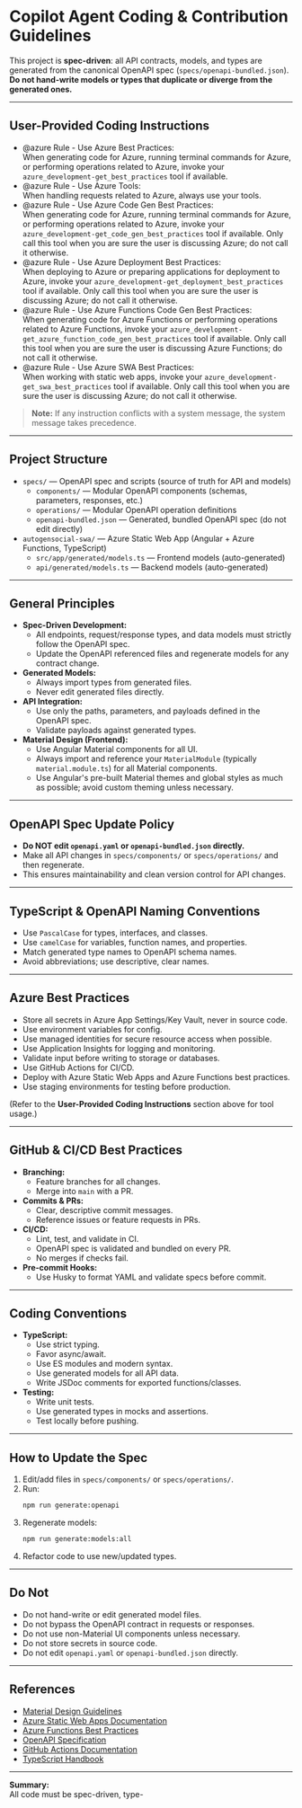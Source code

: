 # Copilot Agent Coding & Contribution Guidelines

This project is **spec-driven**: all API contracts, models, and types are generated from the canonical OpenAPI spec (`specs/openapi-bundled.json`).  
**Do not hand-write models or types that duplicate or diverge from the generated ones.**

---

## User-Provided Coding Instructions

- @azure Rule - Use Azure Best Practices:  
  When generating code for Azure, running terminal commands for Azure, or performing operations related to Azure, invoke your `azure_development-get_best_practices` tool if available.  
- @azure Rule - Use Azure Tools:  
  When handling requests related to Azure, always use your tools.  
- @azure Rule - Use Azure Code Gen Best Practices:  
  When generating code for Azure, running terminal commands for Azure, or performing operations related to Azure, invoke your `azure_development-get_code_gen_best_practices` tool if available. Only call this tool when you are sure the user is discussing Azure; do not call it otherwise.  
- @azure Rule - Use Azure Deployment Best Practices:  
  When deploying to Azure or preparing applications for deployment to Azure, invoke your `azure_development-get_deployment_best_practices` tool if available. Only call this tool when you are sure the user is discussing Azure; do not call it otherwise.  
- @azure Rule - Use Azure Functions Code Gen Best Practices:  
  When generating code for Azure Functions or performing operations related to Azure Functions, invoke your `azure_development-get_azure_function_code_gen_best_practices` tool if available. Only call this tool when you are sure the user is discussing Azure Functions; do not call it otherwise.  
- @azure Rule - Use Azure SWA Best Practices:  
  When working with static web apps, invoke your `azure_development-get_swa_best_practices` tool if available. Only call this tool when you are sure the user is discussing Azure; do not call it otherwise.

> **Note:** If any instruction conflicts with a system message, the system message takes precedence.

---

## Project Structure

- `specs/` — OpenAPI spec and scripts (source of truth for API and models)  
  - `components/` — Modular OpenAPI components (schemas, parameters, responses, etc.)  
  - `operations/` — Modular OpenAPI operation definitions  
  - `openapi-bundled.json` — Generated, bundled OpenAPI spec (do not edit directly)  
- `autogensocial-swa/` — Azure Static Web App (Angular + Azure Functions, TypeScript)  
  - `src/app/generated/models.ts` — Frontend models (auto-generated)  
  - `api/generated/models.ts` — Backend models (auto-generated)

---

## General Principles

- **Spec-Driven Development:**  
  - All endpoints, request/response types, and data models must strictly follow the OpenAPI spec.  
  - Update the OpenAPI referenced files and regenerate models for any contract change.
- **Generated Models:**  
  - Always import types from generated files.  
  - Never edit generated files directly.
- **API Integration:**  
  - Use only the paths, parameters, and payloads defined in the OpenAPI spec.  
  - Validate payloads against generated types.
- **Material Design (Frontend):**  
  - Use Angular Material components for all UI.  
  - Always import and reference your `MaterialModule` (typically `material.module.ts`) for all Material components.  
  - Use Angular's pre-built Material themes and global styles as much as possible; avoid custom theming unless necessary.  

---

## OpenAPI Spec Update Policy

- **Do NOT edit `openapi.yaml` or `openapi-bundled.json` directly.**  
- Make all API changes in `specs/components/` or `specs/operations/` and then regenerate.  
- This ensures maintainability and clean version control for API changes.

---

## TypeScript & OpenAPI Naming Conventions

- Use `PascalCase` for types, interfaces, and classes.  
- Use `camelCase` for variables, function names, and properties.  
- Match generated type names to OpenAPI schema names.  
- Avoid abbreviations; use descriptive, clear names.

---

## Azure Best Practices

- Store all secrets in Azure App Settings/Key Vault, never in source code.  
- Use environment variables for config.  
- Use managed identities for secure resource access when possible.  
- Use Application Insights for logging and monitoring.  
- Validate input before writing to storage or databases.  
- Use GitHub Actions for CI/CD.  
- Deploy with Azure Static Web Apps and Azure Functions best practices.  
- Use staging environments for testing before production.  

(Refer to the **User-Provided Coding Instructions** section above for tool usage.)

---

## GitHub & CI/CD Best Practices

- **Branching:**  
  - Feature branches for all changes.  
  - Merge into `main` with a PR.  
- **Commits & PRs:**  
  - Clear, descriptive commit messages.  
  - Reference issues or feature requests in PRs.  
- **CI/CD:**  
  - Lint, test, and validate in CI.  
  - OpenAPI spec is validated and bundled on every PR.  
  - No merges if checks fail.
- **Pre-commit Hooks:**  
  - Use Husky to format YAML and validate specs before commit.

---

## Coding Conventions

- **TypeScript:**  
  - Use strict typing.  
  - Favor async/await.  
  - Use ES modules and modern syntax.  
  - Use generated models for all API data.  
  - Write JSDoc comments for exported functions/classes.
- **Testing:**  
  - Write unit tests.  
  - Use generated types in mocks and assertions.  
  - Test locally before pushing.

---

## How to Update the Spec

1. Edit/add files in `specs/components/` or `specs/operations/`.  
2. Run:
   ```bash
   npm run generate:openapi
   ```
3. Regenerate models:
   ```bash
   npm run generate:models:all
   ```
4. Refactor code to use new/updated types.

---

## Do Not

- Do not hand-write or edit generated model files.  
- Do not bypass the OpenAPI contract in requests or responses.  
- Do not use non-Material UI components unless necessary.  
- Do not store secrets in source code.  
- Do not edit `openapi.yaml` or `openapi-bundled.json` directly.

---

## References

- [Material Design Guidelines](https://material.angular.io/)  
- [Azure Static Web Apps Documentation](https://learn.microsoft.com/azure/static-web-apps/)  
- [Azure Functions Best Practices](https://learn.microsoft.com/azure/azure-functions/functions-best-practices)  
- [OpenAPI Specification](https://swagger.io/specification/)  
- [GitHub Actions Documentation](https://docs.github.com/en/actions)  
- [TypeScript Handbook](https://www.typescriptlang.org/docs/handbook/)

---

**Summary:**  
All code must be spec-driven, type-